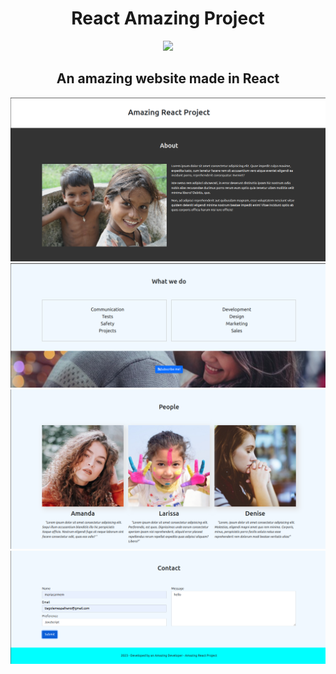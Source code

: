 <h1 align="center">React Amazing Project</h1>

<p align="center"><img src="https://skillicons.dev/icons?i=react" /></p>

<h2 align="center">An amazing website made in React</h2>

![Website](public/img/1.png)
![Website](public/img/2.png)
![Website](public/img/3.png)
![Website](public/img/4.png)
